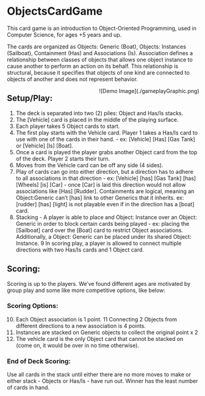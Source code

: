 # ObjectsCardGame
This card game is an introduction to Object-Oriented Programming, used in Computer Science, for ages +5 years and up.

The cards are organized as Objects: Generic (Boat), Objects: Instances (Sailboat), Containment (Has) and Associations (Is).
Association defines a relationship between classes of objects that allows one object instance to cause another to perform an action on its behalf. This relationship is structural, because it specifies that objects of one kind are connected to objects of another and does not represent behavior.

<div style="float: right">
![Demo Image](./gameplayGraphic.png)
</div>



## Setup/Play:
1. The deck is separated into two (2) piles: Object and Has/Is stacks.
2. The [Vehicle] card is placed in the middle of the playing surface.
3. Each player takes 5 Object cards to start.
4. The first play starts with the Vehicle card. Player 1 takes a Has/Is card to use with one of the cards in their hand. - ex: [Vehicle] [Has] [Gas Tank] or [Vehicle] [Is] [Boat].
5. Once a card is played the player grabs another Object card from the top of the deck. Player 2 starts their turn.
6. Moves from the Vehicle card can be off any side (4 sides).
7. Play of cards can go into either direction, but a direction has to adhere to all associations in that direction - ex: [Vehicle] [has] [Gas Tank] [has] [Wheels] [is] [Car] - once [Car] is laid this direction would not allow associations like [Has] [Rudder]. Containments are logical, meaning an Object:Generic can’t [has] link to other Generics that it inherits. ex: [rudder] [has] [light] is not playable even if in the direction has a [boat] card.
8. Stacking - A player is able to place and Object: Instance over an Object: Generic in order to block certain cards being played - ex: placing the [Sailboat] card over the [Boat] card to restrict Object associations. Additionally, a Object: Generic can be placed under its shared Object: Instance.
9 In scoring play, a player is allowed to connect multiple directions with two Has/Is cards and 1 Object card.

## Scoring:
Scoring is up to the players. We’ve found different ages are motivated by group play and some like more competitive options, like below:

### Scoring Options:
10. Each Object association is 1 point.
11 Connecting 2 Objects from different directions to a new association is 4 points.
12. Instances are stacked on Generic objects to collect the original point x 2
13. The vehicle card is the only Object card that cannot be stacked on (come on, it would be over in no time otherwise).

### End of Deck Scoring:
Use all cards in the stack until either there are no more moves to make or either stack - Objects or Has/Is - have run out. Winner has the least number of cards in hand.

